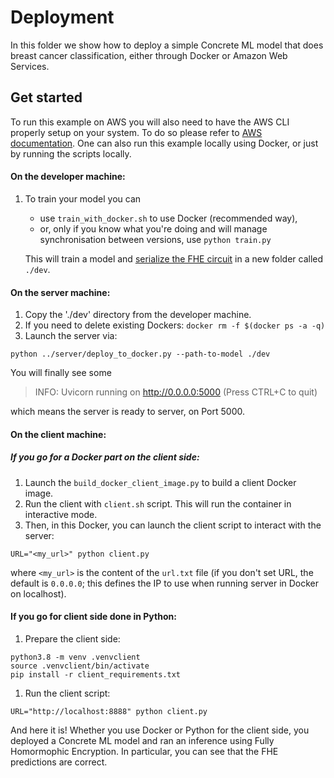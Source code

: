 # Deployment

In this folder we show how to deploy a simple Concrete ML model that does breast cancer classification, either through Docker or Amazon Web Services.

## Get started

To run this example on AWS you will also need to have the AWS CLI properly setup on your system.
To do so please refer to [AWS documentation](https://docs.aws.amazon.com/cli/latest/userguide/cli-configure-quickstart.html).
One can also run this example locally using Docker, or just by running the scripts locally.

#### On the developer machine:

1. To train your model you can
      - use `train_with_docker.sh` to use Docker (recommended way),
      - or, only if you know what you're doing and will manage synchronisation between versions, use `python train.py`

   This will train a model and [serialize the FHE circuit](../../../docs/guides/client_server.md) in a new folder called `./dev`.

#### On the server machine:

1. Copy the './dev' directory from the developer machine.
1. If you need to delete existing Dockers: `docker rm -f $(docker ps -a -q)`
1. Launch the server via:

```
python ../server/deploy_to_docker.py --path-to-model ./dev
```

You will finally see some

> INFO:     Uvicorn running on http://0.0.0.0:5000 (Press CTRL+C to quit)

which means the server is ready to server, on Port 5000.

#### On the client machine:

##### If you go for a Docker part on the client side:

1. Launch the `build_docker_client_image.py` to build a client Docker image.
1. Run the client with `client.sh` script. This will run the container in interactive mode.
1. Then, in this Docker, you can launch the client script to interact with the server:

```
URL="<my_url>" python client.py
```

where `<my_url>` is the content of the `url.txt` file (if you don't set URL, the default is `0.0.0.0`; this defines the IP to use when running server in Docker on localhost).

#### If you go for client side done in Python:

1. Prepare the client side:

```
python3.8 -m venv .venvclient
source .venvclient/bin/activate
pip install -r client_requirements.txt
```
1. Run the client script:

```
URL="http://localhost:8888" python client.py
```

And here it is! Whether you use Docker or Python for the client side, you deployed a Concrete ML model and ran an inference using Fully Homormophic Encryption. In particular, you can see that the FHE predictions are correct.
